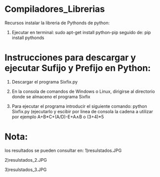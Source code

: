 # Compiladores_Librerias
Recursos instalar la libreria de Pythonds de python:

1) Ejecutar en terminal: sudo apt-get install python-pip  seguido de:  pip install pythonds

# Instrucciones para descargar y ejecutar Sufijo y Prefijo en Python:

1) Descargar el programa Sixfix.py

2) En la consola de comandos de Windows o Linux, dirigirse al directorio donde se almaceno el programa Sixfix

3) Para ejecutar el programa introducir el siguiente comando: python Sixfix.py (ejecutarlo y escibir por linea de consola la cadena a utilizar por ejemplo A+B*C+(A/D)-E+A∧B o (3+4)*5 

# Nota: 
  los resultados se pueden consultar en: 
  1)resulstados.JPG
     
  2)resulstados_2.JPG
     
  3)resulstados_3.JPG
